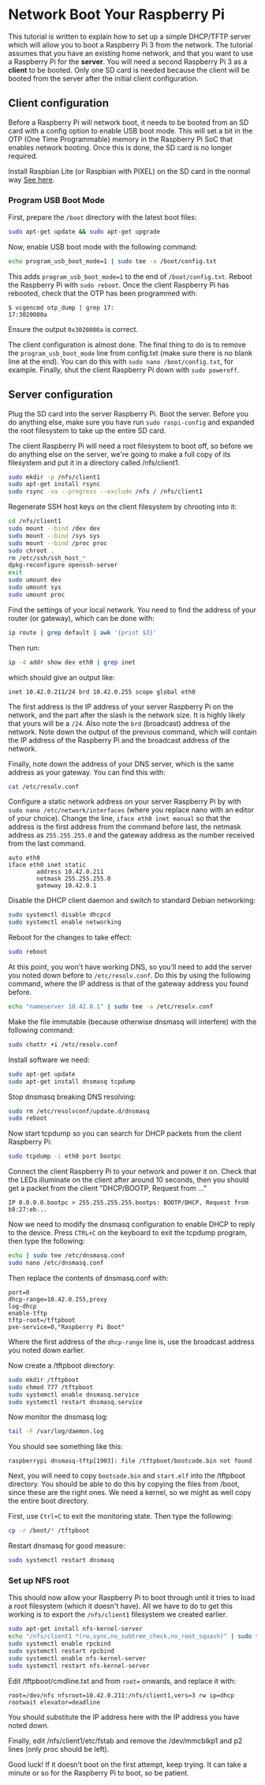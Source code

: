 # Network Boot Your Raspberry Pi
This tutorial is written to explain how to set up a simple DHCP/TFTP server which will allow you to boot a Raspberry Pi 3 from the network. The tutorial assumes that you have an existing home network, and that you want to use a Raspberry Pi for the **server**. You will need a second Raspberry Pi 3 as a **client** to be booted. Only one SD card is needed because the client will be booted from the server after the initial client configuration.

## Client configuration
Before a Raspberry Pi will network boot, it needs to be booted from an SD card with a config option to enable USB boot mode. This will set a bit in the OTP (One Time Programmable) memory in the Raspberry Pi SoC that enables network booting. Once this is done, the SD card is no longer required. 

Install Raspbian Lite (or Raspbian with PIXEL) on the SD card in the normal way [See here](../../../installation/installing-images/README.md). 

### Program USB Boot Mode
First, prepare the `/boot` directory with the latest boot files:
```bash
sudo apt-get update && sudo apt-get upgrade
```

Now, enable USB boot mode with the following command:
```bash
echo program_usb_boot_mode=1 | sudo tee -a /boot/config.txt
```

This adds `program_usb_boot_mode=1` to the end of `/boot/config.txt`. Reboot the Raspberry Pi with `sudo reboot`. Once the client Raspberry Pi has rebooted, check that the OTP has been programmed with:

```
$ vcgencmd otp_dump | grep 17:
17:3020000a
```

Ensure the output `0x3020000a` is correct.

The client configuration is almost done. The final thing to do is to remove the `program_usb_boot_mode` line from config.txt (make sure there is no blank line at the end). You can do this with `sudo nano /boot/config.txt`, for example. Finally, shut the client Raspberry Pi down with `sudo poweroff`.

## Server configuration
Plug the SD card into the server Raspberry Pi. Boot the server. Before you do anything else, make sure you have run `sudo raspi-config` and expanded the root filesystem to take up the entire SD card.

The client Raspberry Pi will need a root filesystem to boot off, so before we do anything else on the server, we're going to make a full copy of its filesystem and put it in a directory called /nfs/client1.

```bash
sudo mkdir -p /nfs/client1
sudo apt-get install rsync
sudo rsync -xa --progress --exclude /nfs / /nfs/client1
```

Regenerate SSH host keys on the client filesystem by chrooting into it:
```bash
cd /nfs/client1
sudo mount --bind /dev dev
sudo mount --bind /sys sys
sudo mount --bind /proc proc
sudo chroot .
rm /etc/ssh/ssh_host_*
dpkg-reconfigure openssh-server
exit
sudo umount dev
sudo umount sys
sudo umount proc
```

Find the settings of your local network. You need to find the address of your router (or gateway), which can be done with:
```bash
ip route | grep default | awk '{print $3}'
```

Then run:

```bash
ip -4 addr show dev eth0 | grep inet
```

which should give an output like:

```
inet 10.42.0.211/24 brd 10.42.0.255 scope global eth0
```

The first address is the IP address of your server Raspberry Pi on the network, and the part after the slash is the network size. It is highly likely that yours will be a `/24`. Also note the `brd` (broadcast) address of the network. Note down the output of the previous command, which will contain the IP address of the Raspberry Pi and the broadcast address of the network.

Finally, note down the address of your DNS server, which is the same address as your gateway. You can find this with:
```bash
cat /etc/resolv.conf
```

Configure a static network address on your server Raspberry Pi by with `sudo nano /etc/network/interfaces` (where you replace nano with an editor of your choice). Change the line, `iface eth0 inet manual` so that the address is the first address from the command before last, the netmask address as `255.255.255.0` and the gateway address as the number received from the last command. 

```
auto eth0
iface eth0 inet static 
        address 10.42.0.211
        netmask 255.255.255.0
        gateway 10.42.0.1
```

Disable the DHCP client daemon and switch to standard Debian networking:
```bash
sudo systemctl disable dhcpcd
sudo systemctl enable networking
```

Reboot for the changes to take effect:
```bash
sudo reboot
```

At this point, you won't have working DNS, so you'll need to add the server you noted down before to `/etc/resolv.conf`. Do this by using the following command, where the IP address is that of the gateway address you found before.

```bash
echo "nameserver 10.42.0.1" | sudo tee -a /etc/resolv.conf
```

Make the file immutable (because otherwise dnsmasq will interfere) with the following command:
```bash
sudo chattr +i /etc/resolv.conf
```

Install software we need:
```bash
sudo apt-get update
sudo apt-get install dnsmasq tcpdump
```

Stop dnsmasq breaking DNS resolving:
```bash
sudo rm /etc/resolvconf/update.d/dnsmasq
sudo reboot
```

Now start tcpdump so you can search for DHCP packets from the client Raspberry Pi:

```bash
sudo tcpdump -i eth0 port bootpc
```

Connect the client Raspberry Pi to your network and power it on. Check that the LEDs illuminate on the client after around 10 seconds, then you should get a packet from the client "DHCP/BOOTP, Request from ..."

```
IP 0.0.0.0.bootpc > 255.255.255.255.bootps: BOOTP/DHCP, Request from b8:27:eb...
```

Now we need to modify the dnsmasq configuration to enable DHCP to reply to the device. Press `CTRL+C` on the keyboard to exit the tcpdump program, then type the following:

```bash
echo | sudo tee /etc/dnsmasq.conf
sudo nano /etc/dnsmasq.conf
```

Then replace the contents of dnsmasq.conf with:

```
port=0
dhcp-range=10.42.0.255,proxy
log-dhcp
enable-tftp
tftp-root=/tftpboot
pxe-service=0,"Raspberry Pi Boot"
```

Where the first address of the `dhcp-range` line is, use the broadcast address you noted down earlier.

Now create a /tftpboot directory:

```bash
sudo mkdir /tftpboot
sudo chmod 777 /tftpboot
sudo systemctl enable dnsmasq.service
sudo systemctl restart dnsmasq.service
```

Now monitor the dnsmasq log:

```bash
tail -F /var/log/daemon.log
```

You should see something like this:
```
raspberrypi dnsmasq-tftp[1903]: file /tftpboot/bootcode.bin not found
```

Next, you will need to copy `bootcode.bin` and `start.elf` into the /tftpboot directory. You should be able to do this by copying the files from /boot, since these are the right ones. We need a kernel, so we might as well copy the entire boot directory.

First, use `Ctrl+C` to exit the monitoring state. Then type the following: 

```bash
cp -r /boot/* /tftpboot
```

Restart dnsmasq for good measure:
```bash
sudo systemctl restart dnsmasq
```

### Set up NFS root
This should now allow your Raspberry Pi to boot through until it tries to load a root filesystem (which it doesn't have). All we have to do to get this working is to export the `/nfs/client1` filesystem we created earlier.

```bash
sudo apt-get install nfs-kernel-server
echo "/nfs/client1 *(rw,sync,no_subtree_check,no_root_squash)" | sudo tee -a /etc/exports
sudo systemctl enable rpcbind
sudo systemctl restart rpcbind
sudo systemctl enable nfs-kernel-server
sudo systemctl restart nfs-kernel-server
```

Edit /tftpboot/cmdline.txt and from `root=` onwards, and replace it with:

```
root=/dev/nfs nfsroot=10.42.0.211:/nfs/client1,vers=3 rw ip=dhcp rootwait elevator=deadline
```

You should substitute the IP address here with the IP address you have noted down.

Finally, edit /nfs/client1/etc/fstab and remove the /dev/mmcblkp1 and p2 lines (only proc should be left).

Good luck! If it doesn't boot on the first attempt, keep trying. It can take a minute or so for the Raspberry Pi to boot, so be patient.
